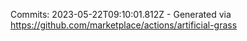 Commits: 2023-05-22T09:10:01.812Z - Generated via https://github.com/marketplace/actions/artificial-grass
<br>

